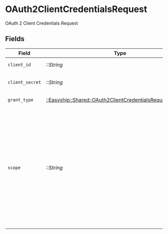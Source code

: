 # OAuth2ClientCredentialsRequest

OAuth 2 Client Credentials Request


## Fields

| Field                                                                                                                                                                      | Type                                                                                                                                                                       | Required                                                                                                                                                                   | Description                                                                                                                                                                |
| -------------------------------------------------------------------------------------------------------------------------------------------------------------------------- | -------------------------------------------------------------------------------------------------------------------------------------------------------------------------- | -------------------------------------------------------------------------------------------------------------------------------------------------------------------------- | -------------------------------------------------------------------------------------------------------------------------------------------------------------------------- |
| `client_id`                                                                                                                                                                | *::String*                                                                                                                                                                 | :heavy_check_mark:                                                                                                                                                         | OAuth 2 Client ID                                                                                                                                                          |
| `client_secret`                                                                                                                                                            | *::String*                                                                                                                                                                 | :heavy_check_mark:                                                                                                                                                         | OAuth 2 Client Secret                                                                                                                                                      |
| `grant_type`                                                                                                                                                               | [::Easyship::Shared::OAuth2ClientCredentialsRequestGrantType](../../models/shared/oauth2clientcredentialsrequestgranttype.md)                                              | :heavy_check_mark:                                                                                                                                                         | OAuth 2 Grant Type                                                                                                                                                         |
| `scope`                                                                                                                                                                    | *::String*                                                                                                                                                                 | :heavy_check_mark:                                                                                                                                                         | OAuth 2 Scopes separated by space. All Enterprise and Public API scopes are supported, but they must be allowed on the Enterprise API Client Application on the Dashboard. |